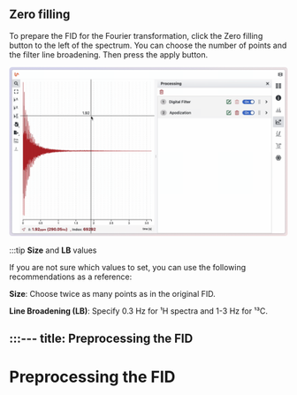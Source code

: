 ## Zero filling

To prepare the FID for the Fourier transformation, click the Zero filling button to the left of the spectrum. You can choose the number of points and the filter line broadening. Then press the apply button.

![](./zero_filling.gif)


:::tip **Size** and **LB** values

If you are not sure which values to set, you can use the following recommendations as a reference:

**Size**: Choose twice as many points as in the original FID.

**Line Broadening (LB)**: Specify 0.3 Hz for ¹H spectra and 1-3 Hz for ¹³C.

:::---
title: Preprocessing the FID
---

# Preprocessing the FID



